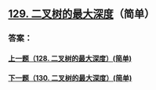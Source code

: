 ## [129. 二叉树的最大深度](https://leetcode-cn.com/problems/merge-two-sorted-lists/)（简单）





### 答案：



#### [上一题（128. 二叉树的最大深度）(简单)](https://github.com/sdwwld/leetCode/blob/master/src/main/java/com/wld/java/leetcode/leetCode0128.md)

#### [下一题（130. 二叉树的最大深度）(简单)](https://github.com/sdwwld/leetCode/blob/master/src/main/java/com/wld/java/leetcode/leetCode0130.md)